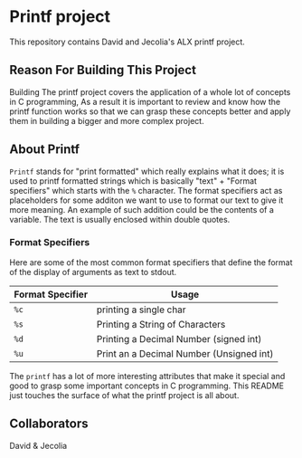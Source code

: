 # Printf project
This repository contains David and Jecolia's ALX printf project.

## Reason For Building This Project
Building The printf project covers the application of a whole lot of concepts in C programming, As a result it is important to review and know how the printf function  works so that we can grasp these concepts better and apply them in building a bigger and more complex project.

## About Printf
`Printf` stands for "print formatted" which really explains what it does; it is used to printf formatted strings which is basically "text" + "Format specifiers" which starts with the `%` character. The format specifiers act as placeholders for some additon we want to use to format our text to give it more meaning. An example of such addition could be the contents of a variable. The text is usually enclosed within double quotes.

### Format Specifiers
Here are some of the most common format specifiers that define the format of the display of arguments as text to stdout.

| Format Specifier |               Usage            	      |
| ---------------- | ---------------------------------------- |
|	`%c`	   | printing a single char 	     	      |
|	`%s`       | Printing a String of Characters 	      |
|	`%d`	   | Printing a Decimal Number (signed int)   |
|	`%u`	   | Print an a Decimal Number (Unsigned int) |

The `printf` has a lot of more interesting attributes that make it special and good to grasp some important concepts in C programming. This README just touches the surface of what the printf project is all about.
## Collaborators
David & Jecolia

